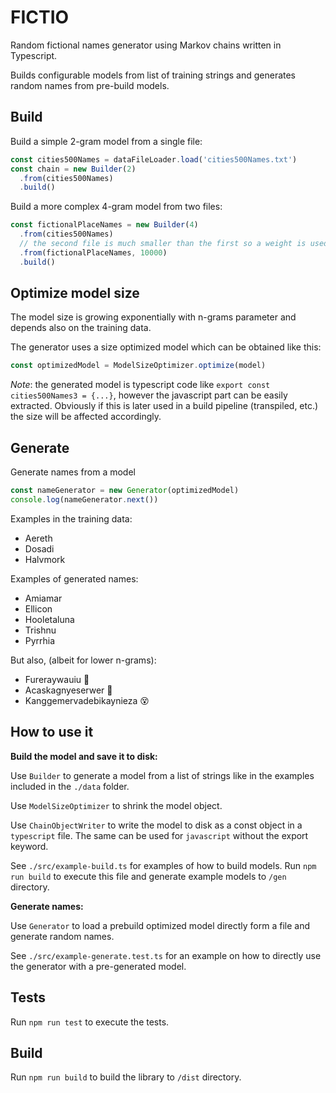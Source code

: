 # FICTIO

Random fictional names generator using Markov chains written in Typescript.

Builds configurable models from list of training strings and generates random names from pre-build models.

## Build

Build a simple 2-gram model from a single file:

```typescript
const cities500Names = dataFileLoader.load('cities500Names.txt')
const chain = new Builder(2)
  .from(cities500Names)
  .build()
```

Build a more complex 4-gram model from two files:

```typescript
const fictionalPlaceNames = new Builder(4)
  .from(cities500Names)
  // the second file is much smaller than the first so a weight is used to give it more importance
  .from(fictionalPlaceNames, 10000)
  .build()
```

## Optimize model size

The model size is growing exponentially with n-grams parameter and depends also on the training data.

The generator uses a size optimized model which can be obtained like this:
 
```typescript
const optimizedModel = ModelSizeOptimizer.optimize(model)
```

*Note*: the generated model is typescript code like `export const cities500Names3 = {...}`, however the javascript
part can be easily extracted. Obviously if this is later used in a build pipeline (transpiled, etc.) the size will be
affected accordingly.   

## Generate 

Generate names from a model

```typescript
const nameGenerator = new Generator(optimizedModel)
console.log(nameGenerator.next())
```

Examples in the training data:
- Aereth
- Dosadi
- Halvmork

Examples of generated names:
- Amiamar
- Ellicon
- Hooletaluna
- Trishnu
- Pyrrhia

But also, (albeit for lower n-grams):
- Fureraywauiu 🤔
- Acaskagnyeserwer 🥺
- Kanggemervadebikaynieza 😵

## How to use it

**Build the model and save it to disk:**

Use `Builder` to generate a model from a list of strings like in the examples included in the `./data` folder.

Use `ModelSizeOptimizer` to shrink the model object.
 
Use `ChainObjectWriter` to write the model to disk as a const object in a `typescript` file. The same can be used
for `javascript` without the export keyword.  

See `./src/example-build.ts` for examples of how to build models.
Run `npm run build` to execute this file and generate example models to `/gen` directory.

**Generate names:**

Use `Generator` to load a prebuild optimized model directly form a file and generate random names.

See `./src/example-generate.test.ts` for an example on how to directly use the generator with a pre-generated model.

## Tests

Run `npm run test` to execute the tests.

## Build

Run `npm run build` to build the library to `/dist` directory.
